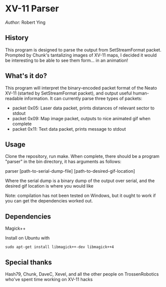 XV-11 Parser
============

*Author:* Robert Ying

History
-------
This program is designed to parse the output from SetStreamFormat packet.
Prompted by Chunk's tantalizing images of XV-11 maps, I decided it would be
interesting to be able to see them form... in an animation!

What's it do?
-------------
This program will interpret the binary-encoded packet format of the Neato XV-11
(started by SetStreamFormat packet), and output useful human-readable
information. It can currently parse three types of packets:

* packet 0x05: Laser data packet, prints distances of relevant sector to stdout
* packet 0x09: Map image packet, outputs to nice animated gif when complete
* packet 0x11: Text data packet, prints message to stdout

Usage
-----
Clone the repository, run make. When complete, there should be a program
"parser" in the bin directory, it has arguments as follows:

parser [path-to-serial-dump-file] [path-to-desired-gif-location]

Where the serial dump is a binary dump of the output over serial, and the
desired gif location is where you would like 

Note: compilation has not been tested on Windows, but it ought to work if you
can get the dependencies worked out.

Dependencies
------------
Magick++

Install on Ubuntu with

`sudo apt-get install libmagick++-dev libmagick++4`

Special thanks
--------------
Hash79, Chunk, DaveC, Xevel, and all the other people on TrossenRobotics who've
spent time working on XV-11 hacks
